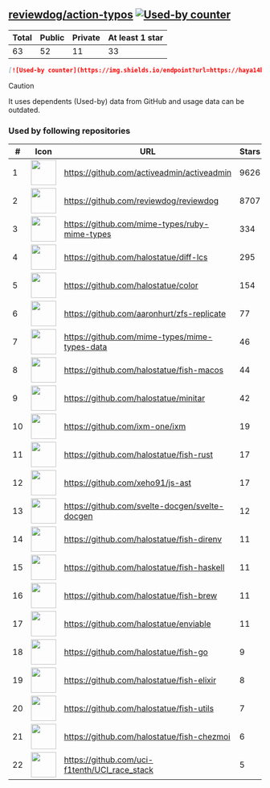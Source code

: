 





## [reviewdog/action-typos](https://github.com/reviewdog/action-typos) [![Used-by counter](https://img.shields.io/endpoint?url=https://haya14busa.github.io/github-used-by/data/reviewdog/action-typos/shieldsio.json)](https://github.com/haya14busa/github-used-by/tree/main/repo/reviewdog/action-typos)

| Total | Public | Private | At least 1 star
| ----- | ------ | ------- | ---------------
| 63 | 52 | 11 | 33 |

```md
[![Used-by counter](https://img.shields.io/endpoint?url=https://haya14busa.github.io/github-used-by/data/reviewdog/action-typos/shieldsio.json)](https://github.com/haya14busa/github-used-by/tree/main/repo/reviewdog/action-typos)
```

> [!CAUTION]
> It uses dependents (Used-by) data from GitHub and usage data can be outdated.

### Used by following repositories

| # | Icon | URL | Stars |
| -- | -- | -- | -- | 
|1|<img src="https://github.com/activeadmin.png" width=50 height=50>|https://github.com/activeadmin/activeadmin|9626|
|2|<img src="https://github.com/reviewdog.png" width=50 height=50>|https://github.com/reviewdog/reviewdog|8707|
|3|<img src="https://github.com/mime-types.png" width=50 height=50>|https://github.com/mime-types/ruby-mime-types|334|
|4|<img src="https://github.com/halostatue.png" width=50 height=50>|https://github.com/halostatue/diff-lcs|295|
|5|<img src="https://github.com/halostatue.png" width=50 height=50>|https://github.com/halostatue/color|154|
|6|<img src="https://github.com/aaronhurt.png" width=50 height=50>|https://github.com/aaronhurt/zfs-replicate|77|
|7|<img src="https://github.com/mime-types.png" width=50 height=50>|https://github.com/mime-types/mime-types-data|46|
|8|<img src="https://github.com/halostatue.png" width=50 height=50>|https://github.com/halostatue/fish-macos|44|
|9|<img src="https://github.com/halostatue.png" width=50 height=50>|https://github.com/halostatue/minitar|42|
|10|<img src="https://github.com/ixm-one.png" width=50 height=50>|https://github.com/ixm-one/ixm|19|
|11|<img src="https://github.com/halostatue.png" width=50 height=50>|https://github.com/halostatue/fish-rust|17|
|12|<img src="https://github.com/xeho91.png" width=50 height=50>|https://github.com/xeho91/js-ast|17|
|13|<img src="https://github.com/svelte-docgen.png" width=50 height=50>|https://github.com/svelte-docgen/svelte-docgen|12|
|14|<img src="https://github.com/halostatue.png" width=50 height=50>|https://github.com/halostatue/fish-direnv|11|
|15|<img src="https://github.com/halostatue.png" width=50 height=50>|https://github.com/halostatue/fish-haskell|11|
|16|<img src="https://github.com/halostatue.png" width=50 height=50>|https://github.com/halostatue/fish-brew|11|
|17|<img src="https://github.com/halostatue.png" width=50 height=50>|https://github.com/halostatue/enviable|11|
|18|<img src="https://github.com/halostatue.png" width=50 height=50>|https://github.com/halostatue/fish-go|9|
|19|<img src="https://github.com/halostatue.png" width=50 height=50>|https://github.com/halostatue/fish-elixir|8|
|20|<img src="https://github.com/halostatue.png" width=50 height=50>|https://github.com/halostatue/fish-utils|7|
|21|<img src="https://github.com/halostatue.png" width=50 height=50>|https://github.com/halostatue/fish-chezmoi|6|
|22|<img src="https://github.com/uci-f1tenth.png" width=50 height=50>|https://github.com/uci-f1tenth/UCI_race_stack|5|
